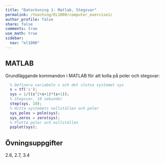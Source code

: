 ```yaml
---
title: "Datorövning 1: Matlab, Stegsvar"
permalink: /teaching/EL1000/computer_exercise1/
author_profile: false
share: false
comments: true
use_math: true
sidebar:
  nav: "el1000"
---
```

## MATLAB

Grundläggande kommandon i MATLAB för att kolla på poler och stegsvar: 

```matlab
  % Definera variabeln s och det slutna systemet sys
  s = tf('s');
  sys = 1/((s^2+s+1)*(s+1));
  % Stegsvar, 10 sekunder
  step(sys, 10);
  % Hitta systemets nollställen och poler
  sys_poles = pole(sys);
  sys_zeros = zero(sys);
  % Plotta poler och nollställen
  pzplot(sys);
```


## Övningsuppgifter
2.6, 2.7, 3.4
